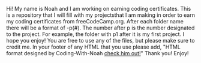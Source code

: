 Hi! My name is Noah and I am working on earning coding certificates. This is a repository that I will fill with my projectsthat I am making in order to earn my coding
certificates from freeCodeCamp.org. After each folder name there will be a format of -p(#). The number after p is the number designated to the project. For example, the folder
with p1 after it is my first project. I hope you enjoy! You are free to use any of the files, but please make sure to credit me. In your footer of any HTML that you use please
add, "HTML format designed by Coding-With-Noah <a href="https://github.com/Codingwith-noah/Certification-Projects">check him out!</a>"
Thank you! Enjoy!
